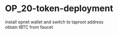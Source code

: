 # OP_20-token-deployment  
install opnet wallet and switch to taproot address  
obtain tBTC from faucet  
